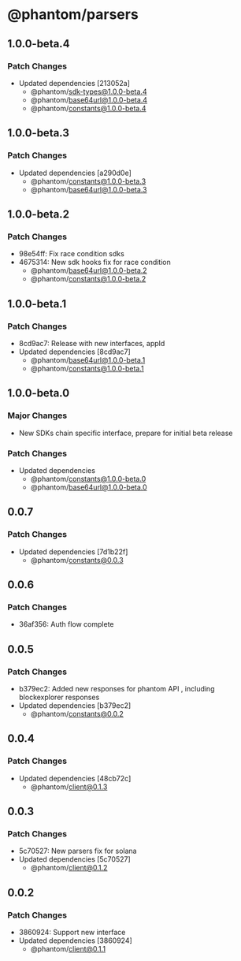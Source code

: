 # @phantom/parsers

## 1.0.0-beta.4

### Patch Changes

- Updated dependencies [213052a]
  - @phantom/sdk-types@1.0.0-beta.4
  - @phantom/base64url@1.0.0-beta.4
  - @phantom/constants@1.0.0-beta.4

## 1.0.0-beta.3

### Patch Changes

- Updated dependencies [a290d0e]
  - @phantom/constants@1.0.0-beta.3
  - @phantom/base64url@1.0.0-beta.3

## 1.0.0-beta.2

### Patch Changes

- 98e54ff: Fix race condition sdks
- 4675314: New sdk hooks fix for race condition
  - @phantom/base64url@1.0.0-beta.2
  - @phantom/constants@1.0.0-beta.2

## 1.0.0-beta.1

### Patch Changes

- 8cd9ac7: Release with new interfaces, appId
- Updated dependencies [8cd9ac7]
  - @phantom/base64url@1.0.0-beta.1
  - @phantom/constants@1.0.0-beta.1

## 1.0.0-beta.0

### Major Changes

- New SDKs chain specific interface, prepare for initial beta release

### Patch Changes

- Updated dependencies
  - @phantom/constants@1.0.0-beta.0
  - @phantom/base64url@1.0.0-beta.0

## 0.0.7

### Patch Changes

- Updated dependencies [7d1b22f]
  - @phantom/constants@0.0.3

## 0.0.6

### Patch Changes

- 36af356: Auth flow complete

## 0.0.5

### Patch Changes

- b379ec2: Added new responses for phantom API , including blockexplorer responses
- Updated dependencies [b379ec2]
  - @phantom/constants@0.0.2

## 0.0.4

### Patch Changes

- Updated dependencies [48cb72c]
  - @phantom/client@0.1.3

## 0.0.3

### Patch Changes

- 5c70527: New parsers fix for solana
- Updated dependencies [5c70527]
  - @phantom/client@0.1.2

## 0.0.2

### Patch Changes

- 3860924: Support new interface
- Updated dependencies [3860924]
  - @phantom/client@0.1.1
